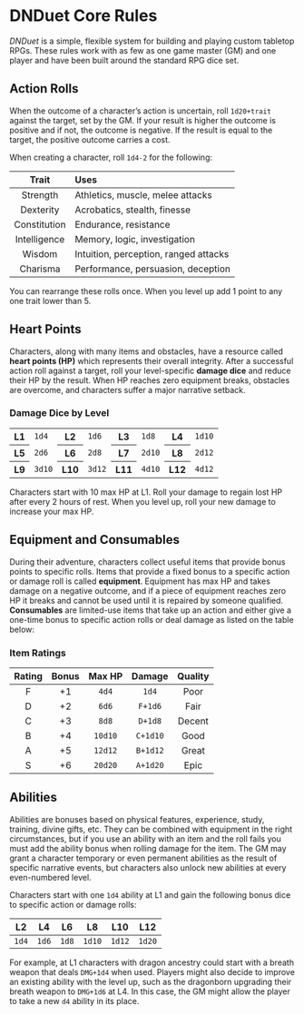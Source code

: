 # DNDuet Core Rules
_DNDuet_ is a simple, flexible system for building and playing custom tabletop RPGs. These rules work with as few as one game master (GM) and one player and have been built around the standard RPG dice set.

## Action Rolls

When the outcome of a character’s action is uncertain, roll `1d20+trait` against the target, set by the GM. If your result is higher the outcome is positive and if not, the outcome is negative. If the result is equal to the target, the positive outcome carries a cost.

When creating a character, roll `1d4-2` for the following:

| Trait | Uses |
|:---:|:--- |
| Strength | Athletics, muscle, melee attacks |
| Dexterity | Acrobatics, stealth, finesse |
| Constitution | Endurance, resistance |
| Intelligence | Memory, logic, investigation |
| Wisdom | Intuition, perception, ranged attacks |
| Charisma | Performance, persuasion, deception |

You can rearrange these rolls once. When you level up add 1 point to any one trait lower than 5.

## Heart Points

Characters, along with many items and obstacles, have a resource called **heart points (HP)** which represents their overall integrity. After a successful action roll against a target, roll your level-specific **damage dice** and reduce their HP by the result. When HP reaches zero equipment breaks, obstacles are overcome, and characters suffer a major narrative setback.

### Damage Dice by Level

<table>
  <tbody>
    <tr>
      <th>L1</th>
      <td><code>1d4</code></td>
      <th>L2</th>
      <td><code>1d6</code></td>
      <th>L3</th>
      <td><code>1d8</code></td>
      <th>L4</th>
      <td><code>1d10</code></td>
    </tr>
    <tr>
      <th>L5</th>
      <td><code>2d6</code></td>
      <th>L6</th>
      <td><code>2d8</code></td>
      <th>L7</th>
      <td><code>2d10</code></td>
      <th>L8</th>
      <td><code>2d12</code></td>
    </tr>
    <tr>
      <th>L9</th>
      <td><code>3d10</code></td>
      <th>L10</th>
      <td><code>3d12</code></td>
      <th>L11</th>
      <td><code>4d10</code></td>
      <th>L12</th>
      <td><code>4d12</code></td>
    </tr>
  </tbody>
</table>

Characters start with 10 max HP at L1. Roll your damage to regain lost HP after every 2 hours of rest. When you level up, roll your new damage to increase your max HP.

## Equipment and Consumables

During their adventure, characters collect useful items that provide bonus points to specific rolls. Items that provide a fixed bonus to a specific action or damage roll is called **equipment**. Equipment has max HP and takes damage on a negative outcome, and if a piece of equipment reaches zero HP it breaks and cannot be used until it is repaired by someone qualified. **Consumables** are limited-use items that take up an action and either give a one-time bonus to specific action rolls or deal damage as listed on the table below:

### Item Ratings

| Rating | Bonus | Max HP | Damage | Quality |
|:---:|:---:|:---:|:---:|:---:|
| F | +1 | `4d4` | `1d4` | Poor |  
| D | +2 | `6d6` | `F+1d6` | Fair |
| C | +3 | `8d8` | `D+1d8` | Decent |
| B | +4 | `10d10` | `C+1d10` | Good |
| A | +5 | `12d12` | `B+1d12` |  Great |
| S | +6 | `20d20` | `A+1d20` | Epic |

## Abilities

Abilities are bonuses based on physical features, experience, study, training, divine gifts, etc. They can be combined with equipment in the right circumstances, but if you use an ability with an item and the roll fails you must add the ability bonus when rolling damage for the item. The GM may grant a character temporary or even permanent abilities as the result of specific narrative events, but characters also unlock new abilities at every even-numbered level.

Characters start with one `1d4` ability at L1 and gain the following bonus dice to specific action or damage rolls:

| L2 | L4 | L6 | L8 | L10 | L12 |
|:---:|:---:|:---:|:---:|:---:|:---:|
| `1d4` | `1d6` | `1d8` | `1d10` | `1d12` | `1d20` |

For example, at L1 characters with dragon ancestry could start with a breath weapon that deals `DMG+1d4` when used. Players might also decide to improve an existing ability with the level up, such as the dragonborn upgrading their breath weapon to `DMG+1d6` at L4. In this case, the GM might allow the player to take a new `d4` ability in its place.
